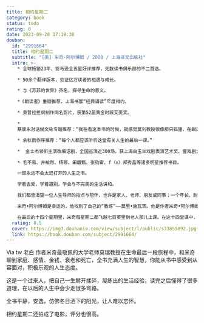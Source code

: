 ```yaml
---
title: 相约星期二
category: book
status: todo
rating: 0
date: 2023-09-20 17:19:38
douban:
  id: "2991664"
  title: 相约星期二
  subtitle: "[美] 米奇·阿尔博姆 / 2008 / 上海译文出版社"
  intro: >-
    * 全球畅销23年，亚马逊全五星好评推荐，无数读书俱乐部的不二首选。

    * 50余个翻译版本，见证亿万读者的相遇与成长。

    * 与《苏菲的世界》齐名，探寻生命的意义。

    *《朗读者》重磅推荐，上海书展“经典诵读”年度相约。

    * 奥普拉担纲制作同名影片，获第52届黄金时段艾美奖。

    *
    蔡康永对话候文咏专题推荐：“我在看这本书的时候，就感觉莫利教授很像那只狐狸，在跟这个写作的“小王子”教导，一旦建立这个关系，你的人生就会变得不一样。莫里教授是我崇拜的人。”

    * 余秋雨作序推荐：“每个人都应该听听这堂有关人生的最后一课。”

    *  金士杰领衔主演改编话剧，全国巡演近300场，获上海白玉兰戏剧表演艺术奖、壹戏剧大赏得主。自2011年巡演至今,名列上海最难抢票的热门剧目之一，超过20万观众落泪推荐。

    * 毛不易、井柏然、杨幂、田馥甄、张钧甯、f（x）郑秀晶等诸多明星推荐书目。

    一部永远不会太迟打开的人生之书。

    学着去爱，学着道别，学会与不完美的生活讲和。

    我们都曾渴望一位人生导师的指点与陪伴，也许是家人、老师、朋友或同事；一个年长、耐心、睿智的人，理解你的孤独与迷茫的人，帮助你去真正地体验世界，教会你怎样与失败和彷徨共处，为你在迷失方向时指点迷津。

    米奇•阿尔博姆是幸运的，他找到了自己的“教练”——莫里•施瓦茨。他是作者米奇•阿尔博姆在大学时，曾给予过他许多思想的教授。米奇毕业十五年后的一天，偶然得知莫里•施瓦茨罹患肌萎性侧索硬化，来日无多。这时老教授所感受到的不是对生命即将离去的恐惧，而是希望把自己许多年来思考的一些东西传播给更多的人。作为莫里早年的得意门生，米奇在老教授缠绵病榻的十四周里，每星期二都上门与他相伴，聆听他最后的教诲，并在他死后将这些谈话记录下来，把这件珍贵的礼物送给全世界的读者。

    在最后的十四个星期里，米奇每星期二都飞越七百英里到老人那儿上课。在这十四堂课中，他们聊到了人生的许多组成部分，如何面对他人，如何面对爱，如何面对恐惧，如何面对家庭，以及感情与婚姻，金钱与文化，衰老与死亡。这段“相约星期二”的经历不仅让作者米奇•阿尔博姆得到了一个重新审视自己、重读人生必修课的机会，也为全球数以万计的读者带去了震撼与感动。
  rating: 8.5
  cover: https://img3.doubanio.com/view/subject/l/public/s33855092.jpg
  link: https://book.douban.com/subject/2991664/
---
```


Via tw 老白 作者米奇最敬佩的大学老师莫瑞教授在生命最后一段旅程中，和米奇聊到家庭、感情、金钱、衰老和死亡，全书充满人生的智慧，你能从书中感受到从容面对，积极乐观的人生态度。

这是一个过来人，把自己一生掰开揉碎，凝练出的生活经验，读完之后懂得了很多道理，在以后的人生中会少走很多弯路。

全书平静，安逸，仿佛冬日洒下的阳光，让人难以忘怀。

相约星期二还拍成了电影，评分也很高。